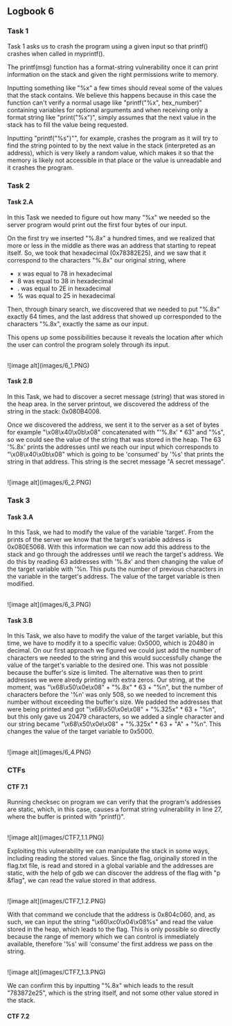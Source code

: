 ## Logbook 6

### Task 1

Task 1 asks us to crash the program using a given input so that printf() crashes when called in myprintf().

The printf(msg) function has a format-string vulnerability once it can print information on the stack and given the right permissions write to memory.

Inputting something like "%x" a few times should reveal some of the  values that the stack contains. We believe this happens because in this case the function can't verify a normal usage like "printf("%x", hex_number)" containing variables for optional arguments and when receiving only a format string like "print("%x")", simply assumes that the next value in the stack has to fill the value being requested. 

Inputting "printf("%s")"", for example, crashes the program as it will try to find the string pointed to by the next value in the stack (interpreted as an address), which is very likely a random value, which makes it so that the memory is likely not accessible in that place or the value is unreadable and it crashes the program.



### Task 2

#### Task 2.A

In this Task we needed to figure out how many "%x" we needed so the server program would print out the first four bytes of our input.

On the first try we inserted "%.8x" a hundred times, and we realized that more or less in the middle as there was an address that starting to repeat itself. So, we took that hexadecimal (0x78382E25), and we saw that it correspond to the characters "%.8x" our original string, where

- x was equal to 78 in hexadecimal
- 8 was equal to 38 in hexadecimal
- . was equal to 2E in hexadecimal
- % was equal to 25 in hexadecimal

Then, through binary search, we discovered that we needed to put "%.8x" exactly 64 times, and the last address that showed up corresponded to the characters "%.8x", exactly the same as our input.

This opens up some possibilities because it reveals the location after which the user can control the program solely through its input.

<br>
![image alt](images/6_1.PNG)
<br>

#### Task 2.B

In this Task, we had to discover a secret message (string) that was stored in the heap area. In the server printout, we discovered the address of the string in the stack: 0x080B4008.

Once we discovered the address, we sent it to the server as a set of bytes for example "\x08\x40\x0b\x08" concatenated with "'%.8x' * 63" and "%s", so we could see the value of the string that was stored in the heap. The 63 '%.8x' prints the addresses until we reach our input which corresponds to "\x08\x40\x0b\x08" which is going to be 'consumed' by '%s' that prints the string in that address. This string is the secret message "A secret message".

<br>
![image alt](images/6_2.PNG)
<br>

### Task 3
#### Task 3.A

In this Task, we had to modify the value of the variable 'target'. From the prints of the server we know that the target's variable address is 0x080E5068. With this information we can now add this address to the stack and go through the addresses until we reach the target's address. We do this by reading 63 addresses with '%.8x' and then changing the value of the target variable with '%n. This puts the number of previous characters in the variable in the target's address. The value of the target variable is then modified.

<br>
![image alt](images/6_3.PNG)
<br>

#### Task 3.B

In this Task, we also have to modify the value of the target variable, but this time, we have to modify it to a specific value: 0x5000, which is 20480 in decimal. On our first approach we figured we could just add the number of characters we needed to the string and this would successfully change the value of the target's variable to the desired one. This was not possible because the buffer's size is limited. The alternative was then to print addresses we were alredy printing with extra zeros. Our string, at the moment, was "\x68\x50\x0e\x08" + "%.8x" * 63 + "%n", but the number of characters before the '%n' was only 508, so we needed to increment this number without exceeding the buffer's size. We padded the addresses that were being printed and got "\x68\x50\x0e\x08" + "%.325x" * 63 + "%n", but this only gave us 20479 characters, so we added a single character and our string became "\x68\x50\x0e\x08" + "%.325x" * 63 + "A" + "%n". This changes the value of the target variable to 0x5000.

<br>
![image alt](images/6_4.PNG)
<br>


### CTFs

#### CTF 7.1

Running checksec on program we can verify that the program's addresses are static, which, in this case, causes a format string vulnerability in line 27, where the buffer is printed with "printf()".

<br>
![image alt](images/CTF7_1.1.PNG)
<br>

Exploiting this vulnerability we can manipulate the stack in some ways, including reading the stored values. Since the flag, originally stored in the flag.txt file, is read and stored in a global variable and the addresses are static, 
with the help of gdb we can discover the address of the flag with "p &flag", we can read the value stored in that address.

<br>
![image alt](images/CTF7_1.2.PNG)
<br>

With that command we conclude that the address is 0x804c060, and, as such, we can input the string "\x60\xc0\x04\x08%s" and read the value stored in the heap, which leads to the flag. This is only possible so directly because the range 
of memory which we can control is immediately available, therefore '%s' will 'consume' the first address we pass on the string.

<br>
![image alt](images/CTF7_1.3.PNG)
<br>

We can confirm this by inputting "%.8x" which leads to the result "783872e25", which is the string itself, and not some other value stored in the stack. 

#### CTF 7.2
